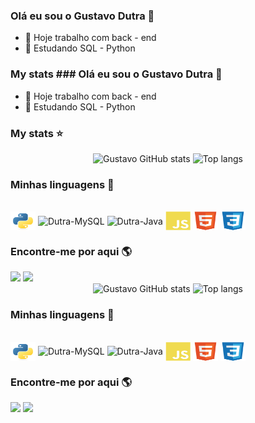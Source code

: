 ### Olá eu sou o Gustavo Dutra 👋

- 🔭 Hoje trabalho com back - end
- 🌱 Estudando SQL - Python


### My stats ### Olá eu sou o Gustavo Dutra 👋

- 🔭 Hoje trabalho com back - end
- 🌱 Estudando SQL - Python


### My stats ⭐

<div align="center">
<img alt="Gustavo GitHub stats" src="https://github-readme-stats.vercel.app/api?username=snowdutra&show_icons=true&theme=transparent"/>
<img alt="Top langs" src="https://github-readme-stats.vercel.app/api/top-langs/?username=snowdutra&layout=compact&&langs_count=8"/>
</div>

### Minhas linguagens 🗽

 <div style="display: inline_block"><br>
  <img align="center" alt="Dutra-Python" height="30" width="40" src="https://raw.githubusercontent.com/devicons/devicon/master/icons/python/python-original.svg">
  <img align="center" alt="Dutra-MySQL" height="30" width="40" src="https://cdn.jsdelivr.net/gh/devicons/devicon@latest/icons/mysql/mysql-plain-wordmark.svg">  
  <img align="center" alt="Dutra-Java" height="30" width="40" 
src="https://cdn.jsdelivr.net/gh/devicons/devicon@latest/icons/java/java-plain.svg">
   <img align="center" alt="Dutra-Js" height="30" width="40" src="https://raw.githubusercontent.com/devicons/devicon/master/icons/javascript/javascript-plain.svg">    
  <img align="center" alt="Dutra-HTML" height="30" width="40" src="https://raw.githubusercontent.com/devicons/devicon/master/icons/html5/html5-original.svg">
  <img align="center" alt="Dutra-CSS" height="30" width="40" src="https://raw.githubusercontent.com/devicons/devicon/master/icons/css3/css3-original.svg">
  
          

### Encontre-me por aqui 🌎
  
 <div> 
  <a href = "mailto:gusdutratelles469@gmail.com"><img src="https://img.shields.io/badge/-Gmail-%23333?style=for-the-badge&logo=gmail&logoColor=white" target="_blank"></a>
  <a href="https://www.linkedin.com/in/gustavo-dutra-29b285292/" target="_blank"><img src="https://img.shields.io/badge/-LinkedIn-%230077B5?style=for-the-badge&logo=linkedin&logoColor=white" target="_blank"></a> 
</div>



<div align="center">
<img alt="Gustavo GitHub stats" src="https://github-readme-stats.vercel.app/api?username=snowdutra&show_icons=true&theme=transparent"/>
<img alt="Top langs" src="https://github-readme-stats.vercel.app/api/top-langs/?username=snowdutra&layout=compact&&langs_count=8"/>
</div>

### Minhas linguagens 🗽

 <div style="display: inline_block"><br>
  <img align="center" alt="Dutra-Python" height="30" width="40" src="https://raw.githubusercontent.com/devicons/devicon/master/icons/python/python-original.svg">
  <img align="center" alt="Dutra-MySQL" height="30" width="40" src="https://cdn.jsdelivr.net/gh/devicons/devicon@latest/icons/mysql/mysql-plain-wordmark.svg">  
  <img align="center" alt="Dutra-Java" height="30" width="40" 
src="https://cdn.jsdelivr.net/gh/devicons/devicon@latest/icons/java/java-plain.svg">
   <img align="center" alt="Dutra-Js" height="30" width="40" src="https://raw.githubusercontent.com/devicons/devicon/master/icons/javascript/javascript-plain.svg">    
  <img align="center" alt="Dutra-HTML" height="30" width="40" src="https://raw.githubusercontent.com/devicons/devicon/master/icons/html5/html5-original.svg">
  <img align="center" alt="Dutra-CSS" height="30" width="40" src="https://raw.githubusercontent.com/devicons/devicon/master/icons/css3/css3-original.svg">
  
          

### Encontre-me por aqui 🌎
  
 <div> 
  <a href = "mailto:gusdutratelles469@gmail.com"><img src="https://img.shields.io/badge/-Gmail-%23333?style=for-the-badge&logo=gmail&logoColor=white" target="_blank"></a>
  <a href="https://www.linkedin.com/in/gustavo-dutra-29b285292/" target="_blank"><img src="https://img.shields.io/badge/-LinkedIn-%230077B5?style=for-the-badge&logo=linkedin&logoColor=white" target="_blank"></a> 
</div>


